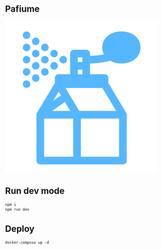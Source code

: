 # Pafiume

[![Pafiume](./assets/logo-cyan.png)](http://www.pafiu.me/)

# Run dev mode

```
npm i
npm run dev
```

# Deploy
```
docker-compose up -d
```
